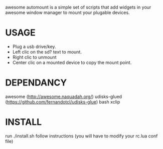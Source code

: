 awesome automount is a simple set of scripts that add widgets in your awesome window manager to mount your plugable devices.

USAGE
=====

* Plug a usb drive/key.
* Left clic on the sd? text to mount.
* Right clic to unmount
* Center clic on a mounted device to copy the mount point.

DEPENDANCY
==========

awesome (http://awesome.naquadah.org/)
udisks-glued (https://github.com/fernandotcl/udisks-glue)
bash
xclip

INSTALL
=======

run ./install.sh
follow instructions (you will have to modify your rc.lua conf file)
